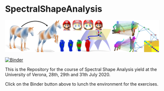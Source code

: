 # SpectralShapeAnalysis

![alt text](teaser.png)

[![Binder](https://mybinder.org/badge_logo.svg)](https://mybinder.org/v2/gh/riccardomarin/SpectralShapeAnalysis/master)

This is the Repository for the course of Spectral Shape Analysis yield at the University of Verona, 28th, 29th and 31th July 2020.

Click on the Binder button above to lunch the environment for the exercises.
